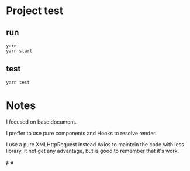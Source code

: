 # Project test

## run
    yarn
    yarn start

## test
    yarn test

# Notes

I focused on base document.

I preffer to use pure components and Hooks to resolve render.

I use a pure XMLHttpRequest instead Axios to maintein the code with less library, it not get any advantage, but is good to remember that it's work.

ʂ ʉ
